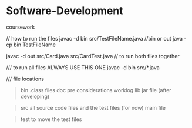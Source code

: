 # Software-Development
coursework

// how to run the files
javac -d bin src/TestFileName.java //bin or out
java -cp bin TestFileName

javac -d out src/Card.java src/CardTest.java // to run both files together

/// to run all files ALWAYS USE THIS ONE 
javac -d bin src/*.java


/// file locations 
> bin 
    .class files 
> doc
    pre
    considerations
    worklog 
>lib 
    jar file (after developing)

>src
    all source code files and the test files (for now)
    main file

>test
    to move the test files 


